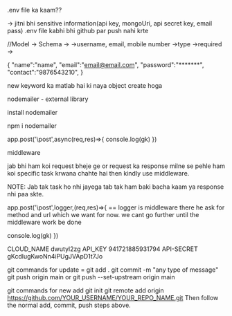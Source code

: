 .env file ka kaam??

-> jitni bhi sensitive information(api key, mongoUri, api secret key, email pass)
.env file kabhi bhi github par push nahi krte

//Model -> Schema ->
->username, email, mobile number
->type
->required
->

{
    "name":"name",
    "email":"email@email.com",
    "password":"*******",
    "contact":"9876543210",
}

new keyword ka matlab hai ki naya object create hoga

nodemailer - external library

install nodemailer

npm i nodemailer


app.post('\post',async(req,res)=>{
console.log(gk)
})

middleware 

jab bhi ham koi request bheje ge or request ka response milne se pehle ham koi specific task krwana chahte hai then kindly use middleware.

NOTE: Jab tak task ho nhi jayega tab tak ham baki bacha kaam ya response nhi paa skte.

app.post('\post',logger,(req,res)=>{   == logger is middleware there he ask for method and url which we want for now. we cant go further until the middleware work be done

console.log(gk)
})


CLOUD_NAME dwutyl2zg 
API_KEY 941721885931794
API-SECRET gKcdlugKwoNn4iPUgJVApD1t7Jo

git commands for update = git add .
git commit -m "any type of message"
git push origin main or git push --set-upstream origin main


git commands for new add 
git init
git remote add origin https://github.com/YOUR_USERNAME/YOUR_REPO_NAME.git
Then follow the normal add, commit, push steps above.
